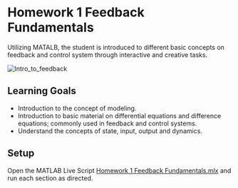 # Homework 1 Feedback Fundamentals
Utilizing MATALB, the student is introduced to different basic concepts on feedback and control system through interactive and creative tasks.

![Intro_to_feedback](https://github.com/user-attachments/assets/8f41bb27-9e24-440e-ba3d-1c865cf2e4f5)

## Learning Goals
- Introduction to the concept of modeling.
- Introduction to basic material on differential equations and difference equations; commonly used in feedback
and control systems.
- Understand the concepts of state, input, output and dynamics.

## Setup
Open the MATLAB Live Script [Homework 1 Feedback Fundamentals.mlx](https://github.com/cescongroup/Learning-based-control-with-MATLAB-and-Simulink/blob/main/Homework%201%20Feedback%20Fundamentals%20and%20Solution/Homework%201%20Feedback%20Fundamentals.mlx) and run each section as directed. 

